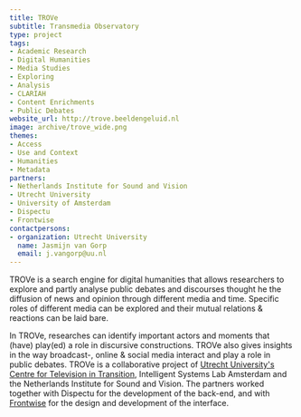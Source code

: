```yaml
---
title: TROVe
subtitle: Transmedia Observatory
type: project
tags:
- Academic Research
- Digital Humanities
- Media Studies
- Exploring
- Analysis
- CLARIAH
- Content Enrichments
- Public Debates
website_url: http://trove.beeldengeluid.nl
image: archive/trove_wide.png
themes:
- Access
- Use and Context
- Humanities
- Metadata
partners:
- Netherlands Institute for Sound and Vision
- Utrecht University
- University of Amsterdam
- Dispectu
- Frontwise
contactpersons:
- organization: Utrecht University
  name: Jasmijn van Gorp
  email: j.vangorp@uu.nl
---
```


TROVe is a search engine for digital humanities that allows researchers to explore and partly analyse public debates and discourses thought he the diffusion of news and opinion through different media and time. Specific roles of different media can be explored and their mutual relations & reactions can be laid bare.

In TROVe, researches can identify important actors and moments that (have) play(ed) a role in discursive constructions. TROVe also gives insights in the way broadcast-, online & social media interact and play a role in public debates. TROVe is a collaborative project of [Utrecht University's Centre for Television in Transition](https://tvit.wp.hum.uu.nl/), Intelligent Systems Lab Amsterdam and the Netherlands Institute for Sound and Vision. The partners worked together with Dispectu for the development of the back-end, and with [Frontwise](https://www.frontwise.com) for the design and development of the interface.
